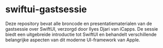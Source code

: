 # swiftui-gastsessie
Deze repository bevat alle broncode en presentatiematerialen van de gastsessie over SwiftUI, verzorgd door Ilyes Djari van iCapps. De sessie biedt een uitgebreide introductie tot SwiftUI en behandelt verschillende belangrijke aspecten van dit moderne UI-framework van Apple.
